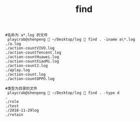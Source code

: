 ﻿---
title: find
categories :
- 技术
tags :
- linux
---
```
#名称为 a*.log 的文件
 playcrab@shenpeng  ~/Desktop/log  find . -iname a\*.log
./a.log
./action-countVIVO.log
./action-countTencent.log
./action-countHuawei.log
./action-countXiaoMi.log
./action-count2.log
./aplay.log
./action-count.log
./action-countOPPO.log

#类型为目录的文件
 playcrab@shenpeng  ~/Desktop/log  find . -type d
.
./role
./test
./2018-11-29log
./retain
```




